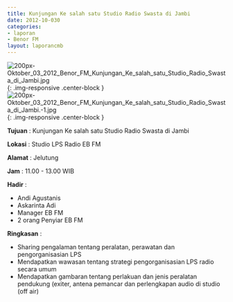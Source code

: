 ```yaml
---
title: Kunjungan Ke salah satu Studio Radio Swasta di Jambi
date: 2012-10-030
categories:
- laporan
- Benor FM
layout: laporancmb
---
```

	
![200px-Oktober_03_2012_Benor_FM_Kunjungan_Ke_salah_satu_Studio_Radio_Swasta_di_Jambi.jpg](/uploads/200px-Oktober_03_2012_Benor_FM_Kunjungan_Ke_salah_satu_Studio_Radio_Swasta_di_Jambi.jpg){: .img-responsive .center-block }	
![200px-Oktober_03_2012_Benor_FM_Kunjungan_Ke_salah_satu_Studio_Radio_Swasta_di_Jambi.-1.jpg](/uploads/200px-Oktober_03_2012_Benor_FM_Kunjungan_Ke_salah_satu_Studio_Radio_Swasta_di_Jambi.-1.jpg){: .img-responsive .center-block }	
	
**Tujuan** :	Kunjungan Ke salah satu Studio Radio Swasta di Jambi
	
**Lokasi** :	Studio LPS Radio EB FM
	
**Alamat** : 	Jelutung
	
**Jam** :	11.00 - 13.00 WIB
	
**Hadir** :	
*	Andi Agustanis
*	Askarinta Adi
*	Manager EB FM
*	2 orang Penyiar EB FM

**Ringkasan** :	
*	Sharing pengalaman tentang peralatan, perawatan dan pengorganisasian LPS
*	Mendapatkan wawasan tentang strategi pengorganisasian LPS radio secara umum
*	Mendapatkan gambaran tentang perlakuan dan jenis peralatan pendukung (exiter, antena pemancar dan perlengkapan audio di studio (off air)
